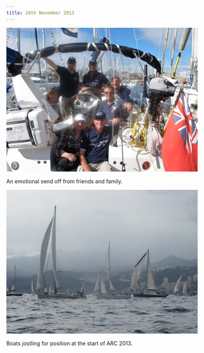```yaml
---
title: 24th November 2013
---
```

<img class="medium-img" src="/img/send-off.jpg" />

An emotional send off from friends and family.

<img class="medium-img" src="/img/arc_start.jpg" />

Boats jostling for position at the start of ARC 2013.
